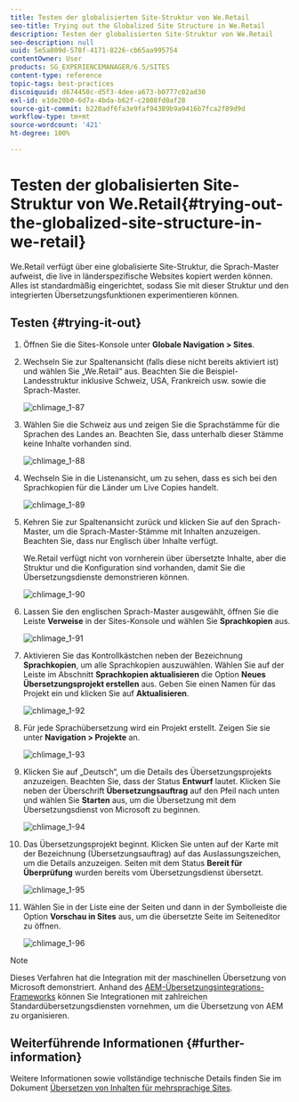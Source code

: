 ```yaml
---
title: Testen der globalisierten Site-Struktur von We.Retail
seo-title: Trying out the Globalized Site Structure in We.Retail
description: Testen der globalisierten Site-Struktur von We.Retail
seo-description: null
uuid: 5e5a809d-578f-4171-8226-cb65aa995754
contentOwner: User
products: SG_EXPERIENCEMANAGER/6.5/SITES
content-type: reference
topic-tags: best-practices
discoiquuid: d674458c-d5f3-4dee-a673-b0777c02ad30
exl-id: e1de20b0-6d7a-4bda-b62f-c2808fd0af28
source-git-commit: b220adf6fa3e9faf94389b9a9416b7fca2f89d9d
workflow-type: tm+mt
source-wordcount: '421'
ht-degree: 100%

---
```


# Testen der globalisierten Site-Struktur von We.Retail{#trying-out-the-globalized-site-structure-in-we-retail}

We.Retail verfügt über eine globalisierte Site-Struktur, die Sprach-Master aufweist, die live in länderspezifische Websites kopiert werden können. Alles ist standardmäßig eingerichtet, sodass Sie mit dieser Struktur und den integrierten Übersetzungsfunktionen experimentieren können.

## Testen {#trying-it-out}

1. Öffnen Sie die Sites-Konsole unter **Globale Navigation > Sites**.
1. Wechseln Sie zur Spaltenansicht (falls diese nicht bereits aktiviert ist) und wählen Sie „We.Retail“ aus. Beachten Sie die Beispiel-Landesstruktur inklusive Schweiz, USA, Frankreich usw. sowie die Sprach-Master.

   ![chlimage_1-87](assets/chlimage_1-87a.png)

1. Wählen Sie die Schweiz aus und zeigen Sie die Sprachstämme für die Sprachen des Landes an. Beachten Sie, dass unterhalb dieser Stämme keine Inhalte vorhanden sind.

   ![chlimage_1-88](assets/chlimage_1-88a.png)

1. Wechseln Sie in die Listenansicht, um zu sehen, dass es sich bei den Sprachkopien für die Länder um Live Copies handelt.

   ![chlimage_1-89](assets/chlimage_1-89a.png)

1. Kehren Sie zur Spaltenansicht zurück und klicken Sie auf den Sprach-Master, um die Sprach-Master-Stämme mit Inhalten anzuzeigen. Beachten Sie, dass nur Englisch über Inhalte verfügt.

   We.Retail verfügt nicht von vornherein über übersetzte Inhalte, aber die Struktur und die Konfiguration sind vorhanden, damit Sie die Übersetzungsdienste demonstrieren können.

   ![chlimage_1-90](assets/chlimage_1-90a.png)

1. Lassen Sie den englischen Sprach-Master ausgewählt, öffnen Sie die Leiste **Verweise** in der Sites-Konsole und wählen Sie **Sprachkopien** aus.

   ![chlimage_1-91](assets/chlimage_1-91.png)

1. Aktivieren Sie das Kontrollkästchen neben der Bezeichnung **Sprachkopien**, um alle Sprachkopien auszuwählen. Wählen Sie auf der Leiste im Abschnitt **Sprachkopien aktualisieren** die Option **Neues Übersetzungsprojekt erstellen** aus. Geben Sie einen Namen für das Projekt ein und klicken Sie auf **Aktualisieren**.

   ![chlimage_1-92](assets/chlimage_1-92.png)

1. Für jede Sprachübersetzung wird ein Projekt erstellt. Zeigen Sie sie unter **Navigation > Projekte** an.

   ![chlimage_1-93](assets/chlimage_1-93.png)

1. Klicken Sie auf „Deutsch“, um die Details des Übersetzungsprojekts anzuzeigen. Beachten Sie, dass der Status **Entwurf** lautet. Klicken Sie neben der Überschrift **Übersetzungsauftrag** auf den Pfeil nach unten und wählen Sie **Starten** aus, um die Übersetzung mit dem Übersetzungsdienst von Microsoft zu beginnen.

   ![chlimage_1-94](assets/chlimage_1-94.png)

1. Das Übersetzungsprojekt beginnt. Klicken Sie unten auf der Karte mit der Bezeichnung (Übersetzungsauftrag) auf das Auslassungszeichen, um die Details anzuzeigen. Seiten mit dem Status **Bereit für Überprüfung** wurden bereits vom Übersetzungsdienst übersetzt.

   ![chlimage_1-95](assets/chlimage_1-95.png)

1. Wählen Sie in der Liste eine der Seiten und dann in der Symbolleiste die Option **Vorschau in Sites** aus, um die übersetzte Seite im Seiteneditor zu öffnen.

   ![chlimage_1-96](assets/chlimage_1-96.png)

>[!NOTE]
>
>Dieses Verfahren hat die Integration mit der maschinellen Übersetzung von Microsoft demonstriert. Anhand des [AEM-Übersetzungsintegrations-Frameworks](/help/sites-administering/translation.md) können Sie Integrationen mit zahlreichen Standardübersetzungsdiensten vornehmen, um die Übersetzung von AEM zu organisieren.

## Weiterführende Informationen {#further-information}

Weitere Informationen sowie vollständige technische Details finden Sie im Dokument [Übersetzen von Inhalten für mehrsprachige Sites](/help/sites-administering/translation.md).
